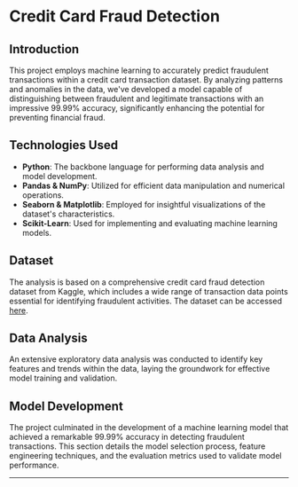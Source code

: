 # Credit Card Fraud Detection

## Introduction
This project employs machine learning to accurately predict fraudulent transactions within a credit card transaction dataset. By analyzing patterns and anomalies in the data, we've developed a model capable of distinguishing between fraudulent and legitimate transactions with an impressive 99.99% accuracy, significantly enhancing the potential for preventing financial fraud.

## Technologies Used
- **Python**: The backbone language for performing data analysis and model development.
- **Pandas & NumPy**: Utilized for efficient data manipulation and numerical operations.
- **Seaborn & Matplotlib**: Employed for insightful visualizations of the dataset's characteristics.
- **Scikit-Learn**: Used for implementing and evaluating machine learning models.

## Dataset
The analysis is based on a comprehensive credit card fraud detection dataset from Kaggle, which includes a wide range of transaction data points essential for identifying fraudulent activities. The dataset can be accessed [here](https://www.kaggle.com/datasets/nelgiriyewithana/credit-card-fraud-detection-dataset-2023).

## Data Analysis
An extensive exploratory data analysis was conducted to identify key features and trends within the data, laying the groundwork for effective model training and validation.

## Model Development
The project culminated in the development of a machine learning model that achieved a remarkable 99.99% accuracy in detecting fraudulent transactions. This section details the model selection process, feature engineering techniques, and the evaluation metrics used to validate model performance.


---
